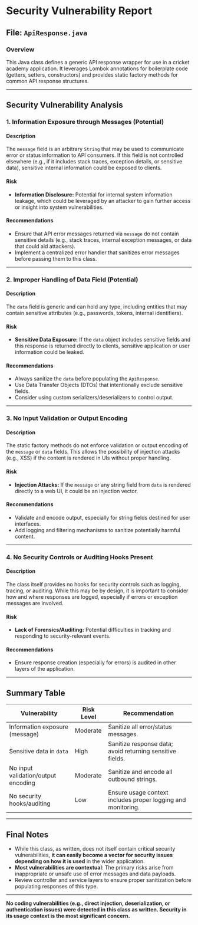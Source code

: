 # Security Vulnerability Report

## File: `ApiResponse.java`

### Overview

This Java class defines a generic API response wrapper for use in a cricket academy application. It leverages Lombok annotations for boilerplate code (getters, setters, constructors) and provides static factory methods for common API response structures.

---

## Security Vulnerability Analysis

### 1. **Information Exposure through Messages (Potential)**

#### Description
The `message` field is an arbitrary `String` that may be used to communicate error or status information to API consumers. If this field is not controlled elsewhere (e.g., if it includes stack traces, exception details, or sensitive data), sensitive internal information could be exposed to clients.

#### Risk
- **Information Disclosure:** Potential for internal system information leakage, which could be leveraged by an attacker to gain further access or insight into system vulnerabilities.

#### Recommendations
- Ensure that API error messages returned via `message` do not contain sensitive details (e.g., stack traces, internal exception messages, or data that could aid attackers).
- Implement a centralized error handler that sanitizes error messages before passing them to this class.

---

### 2. **Improper Handling of Data Field (Potential)**

#### Description
The `data` field is generic and can hold any type, including entities that may contain sensitive attributes (e.g., passwords, tokens, internal identifiers).

#### Risk
- **Sensitive Data Exposure:** If the `data` object includes sensitive fields and this response is returned directly to clients, sensitive application or user information could be leaked.

#### Recommendations
- Always sanitize the `data` before populating the `ApiResponse`.
- Use Data Transfer Objects (DTOs) that intentionally exclude sensitive fields.
- Consider using custom serializers/deserializers to control output.

---

### 3. **No Input Validation or Output Encoding**

#### Description
The static factory methods do not enforce validation or output encoding of the `message` or `data` fields. This allows the possibility of injection attacks (e.g., XSS) if the content is rendered in UIs without proper handling.

#### Risk
- **Injection Attacks:** If the `message` or any string field from `data` is rendered directly to a web UI, it could be an injection vector.

#### Recommendations
- Validate and encode output, especially for string fields destined for user interfaces.
- Add logging and filtering mechanisms to sanitize potentially harmful content.

---

### 4. **No Security Controls or Auditing Hooks Present**

#### Description
The class itself provides no hooks for security controls such as logging, tracing, or auditing. While this may be by design, it is important to consider how and where responses are logged, especially if errors or exception messages are involved.

#### Risk
- **Lack of Forensics/Auditing:** Potential difficulties in tracking and responding to security-relevant events.

#### Recommendations
- Ensure response creation (especially for errors) is audited in other layers of the application.

---

## Summary Table

| Vulnerability                | Risk Level    | Recommendation                                                            |
|------------------------------|--------------|---------------------------------------------------------------------------|
| Information exposure (message)| Moderate     | Sanitize all error/status messages.                                       |
| Sensitive data in `data`      | High         | Sanitize response data; avoid returning sensitive fields.                 |
| No input validation/output encoding | Moderate | Sanitize and encode all outbound strings.                                 |
| No security hooks/auditing    | Low          | Ensure usage context includes proper logging and monitoring.              |

---

## Final Notes

- While this class, as written, does not itself contain critical security vulnerabilities, **it can easily become a vector for security issues depending on how it is used** in the wider application.
- **Most vulnerabilities are contextual**: The primary risks arise from inappropriate or unsafe use of error messages and data payloads.
- Review controller and service layers to ensure proper sanitization before populating responses of this type.

---

**No coding vulnerabilities (e.g., direct injection, deserialization, or authentication issues) were detected in this class as written. Security in its usage context is the most significant concern.**